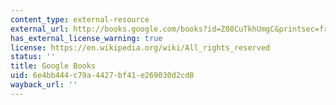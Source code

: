 ```yaml
---
content_type: external-resource
external_url: http://books.google.com/books?id=Z08CuTkhUmgC&printsec=frontcover
has_external_license_warning: true
license: https://en.wikipedia.org/wiki/All_rights_reserved
status: ''
title: Google Books
uid: 6e4bb444-c79a-4427-bf41-e269030d2cd8
wayback_url: ''
---
```

